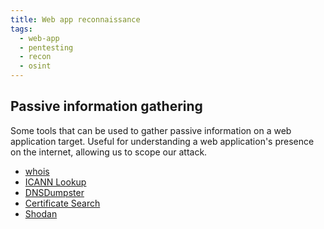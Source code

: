 ```yaml
---
title: Web app reconnaissance
tags:
  - web-app
  - pentesting
  - recon
  - osint
---
```


## Passive information gathering

Some tools that can be used to gather passive information on a web application target. Useful for
understanding a web application's presence on the internet, allowing us to scope our attack.

- [whois](https://manpages.org/whois)
- [ICANN Lookup](https://lookup.icann.org/en)
- [DNSDumpster](https://dnsdumpster.com/)
- [Certificate Search](https://crt.sh/)
- [Shodan](https://www.shodan.io/)
